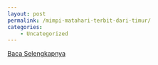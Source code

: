 ```yaml
---
layout: post
permalink: /mimpi-matahari-terbit-dari-timur/
categories:
    - Uncategorized
---
```


[Baca Selengkapnya](/03)